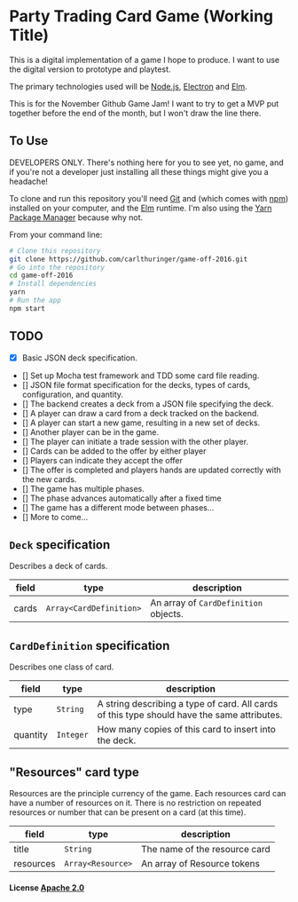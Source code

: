 # Party Trading Card Game (Working Title)

This is a digital implementation of a game I hope to produce. I want to use the digital version to prototype and playtest.

The primary technologies used will be [Node.js](https://nodejs.org/en/download/), [Electron](http://electron.atom.io) and [Elm](http://elm-lang.org).

This is for the November Github Game Jam! I want to try to get a MVP put together before the end of the month, but I won't draw the line there.

## To Use

DEVELOPERS ONLY. There's nothing here for you to see yet, no game, and if you're not a developer just installing all these things might give you a headache!

To clone and run this repository you'll need [Git](https://git-scm.com) and  (which comes with [npm](http://npmjs.com)) installed on your computer, and the [Elm](https://guide.elm-lang.org/get_started.html) runtime. I'm also using the [Yarn Package Manager](https://yarnpkg.com) because why not.

From your command line:

```bash
# Clone this repository
git clone https://github.com/carlthuringer/game-off-2016.git
# Go into the repository
cd game-off-2016
# Install dependencies
yarn
# Run the app
npm start
```

## TODO

 - [x] Basic JSON deck specification.
 - [] Set up Mocha test framework and TDD some card file reading.
 - [] JSON file format specification for the decks, types of cards, configuration, and quantity.
 - [] The backend creates a deck from a JSON file specifying the deck.
 - [] A player can draw a card from a deck tracked on the backend.
 - [] A player can start a new game, resulting in a new set of decks.
 - [] Another player can be in the game.
 - [] The player can initiate a trade session with the other player.
 - [] Cards can be added to the offer by either player
 - [] Players can indicate they accept the offer
 - [] The offer is completed and players hands are updated correctly with the new cards.
 - [] The game has multiple phases.
 - [] The phase advances automatically after a fixed time
 - [] The game has a different mode between phases...
 - [] More to come...

## `Deck` specification

Describes a deck of cards.

| field    | type      | description                                                                                 |
|----------|-----------|---------------------------------------------------------------------------------------------|
| cards | `Array<CardDefinition>` | An array of `CardDefinition` objects. |


## `CardDefinition` specification
Describes one class of card.

| field    | type      | description                                                                                 |
|----------|-----------|---------------------------------------------------------------------------------------------|
| type     | `String`  | A string describing a type of card. All cards of this type should have the same attributes. |
| quantity | `Integer` | How many copies of this card to insert into the deck.                                       |

## "Resources" card type
Resources are the principle currency of the game. Each resources card can have a number of resources on it. There is no restriction on repeated resources or number that can be present on a card (at this time).

| field | type | description |
|---|---|---|
| title | `String` | The name of the resource card |
| resources | `Array<Resource>` | An array of Resource tokens |

#### License [Apache 2.0](LICENSE.txt)
